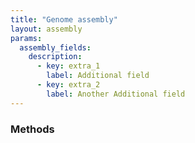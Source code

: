 ```yaml
---
title: "Genome assembly"
layout: assembly
params:
  assembly_fields:
    description:
      - key: extra_1
        label: Additional field
      - key: extra_2
        label: Another Additional field
---
```


### Methods
